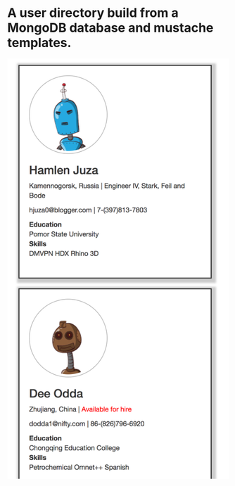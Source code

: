 # A user directory build from a MongoDB database and mustache templates.

<img src="directory.png">
